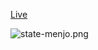 
[Live](https://joshuapena.me/react-state)

![state-menjo.png](https://i.postimg.cc/Jh03yq5J/state-menjo.png)
